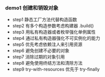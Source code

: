 ### demo1 创建和销毁对象
- step1 静态工厂方法代替构造函数
- step2 有多个构造参数考虑构建器 .build()
- step3 用私有构造器或者枚举强化单例属性
- step4 通过私有构造器强化不可实例化的能力
- step5 优先考虑依赖注人来引用资源
- step6 避免创建不必要的对象 
- step7 消除过期的对象引用
- step8 避免使用终结方法和清除方法
- step9 try-with-resources 优先于 try-finally